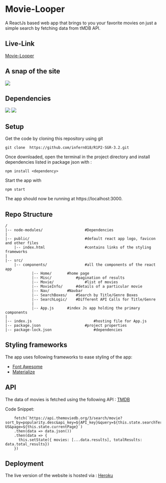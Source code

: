 
# Movie-Looper
A ReactJs based web app that brings to you your favorite movies on just a simple search by fetching data from tMDB API.

## Live-Link
[Movie-Looper](https://mighty-savannah-47226.herokuapp.com/)

## A snap of the site
![](https://raw.githubusercontent.com/infern018/webd_work/master/Screenshot%20(30).png?token=AMPTYWCNLNGPTEWNIUY63ZS6ZNWNI)

## Dependencies
![](https://img.shields.io/badge/npm-v6.13.4-blue)  ![](https://img.shields.io/badge/node-v12.6.1-green)

## Setup
Get the code by cloning this repository using git
```
git clone  https://github.com/infern018/R1P2-SGR-3.2.git
```
Once downloaded, open the terminal in the project directory and install dependencies listed in package json with :

```
npm install <dependency>
```
 Start the app with
```
npm start
```
The app should now be running at https://localhost:3000.

## Repo Structure
```
/
|-- node-modules/			        #Dependencies
|
|-- public/ 			           	#default react app logo, favicon and other files
	|-- index.html 		        	#contains links of the styling frameworks
|
|-- src/
	|-- components/			        #all the components of the react app 
			|-- Home/		#home page
			|-- Misc/	        #pagination of results
			|-- Movie/     	        #list of movies
			|-- MovieInfo/		#details of a particular movie
			|-- Nav/		#Navbar
			|-- SearchBoxes/	#Search by Title/Genre Boxes
			|-- SearchLogic/	#Different API Calls for Title/Genre
			|
			|-- App.js 		#index Js app holding the primary components
|
|-- index.js		              		#hosting file for App.js
|-- package.json			        #project properties
|-- package-lock.json			    	#dependencies
```
## Styling frameworks
The app uses following frameworks to ease styling of the app:
- [Font Awesome](https://fontawesome.com/)
- [Materialize](https://materializecss.com/)


## API 
The data of movies is fetched using the following API : [TMDB](https://www.themoviedb.org/documentation/api) 

Code Snippet:
```
    fetch(`https://api.themoviedb.org/3/search/movie?sort_by=popularity.desc&api_key=${API_key}&query=${this.state.searchTerm}&language=en-US&page=${this.state.currentPage}`)
    .then(data => data.json())
    .then(data => {
      this.setState({ movies: [...data.results], totalResults: data.total_results})
    })
```
## Deployment
The live version of the website is hosted via : [Heroku](https://www.heroku.com/)
